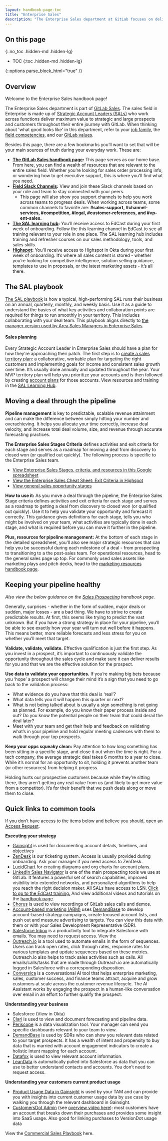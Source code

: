 ```yaml
---
layout: handbook-page-toc
title: "Enterprise Sales"
description: "The Enterprise Sales department at GitLab focuses on delivering maximum value to strategic and large prospects and customers throughout their entire journey with GitLab."
---
```


## On this page
{:.no_toc .hidden-md .hidden-lg}

- TOC
{:toc .hidden-md .hidden-lg}

{::options parse_block_html="true" /}

## Overview 
Welcome to the Enterprise Sales handbook page!

The Enterprise Sales department is part of [GitLab Sales](https://about.gitlab.com/handbook/sales/#welcome-to-the-sales-team-homepage). The sales field in Enterprise is made up of [Strategic Account Leaders (SALs)](https://about.gitlab.com/job-families/sales/strategic-account-leader/) who work across functions deliver maximum value to strategic and large prospects and customers throughout their entire journey with GitLab. When thinking about 'what good looks like' in this department, refer to your [job family](https://about.gitlab.com/job-families), the [field competencies](https://about.gitlab.com/handbook/sales/training/field-functional-competencies/), and our [GitLab values](https://about.gitlab.com/handbook/values/).

Besides this page, there are a few bookmarks you’ll want to set that will be your main sources of truth during your everyday work. These are:

- **[The GitLab Sales handbook page](https://about.gitlab.com/handbook/sales/#welcome-to-the-sales-team-homepage):** This page serves as our home base. From here, you can find a wealth of resources that are relevant to the entire sales field. Whether you’re looking for sales order processing info, or wondering how to get executive support, this is where you’ll find what you need.
- **[Field Slack Channels](https://about.gitlab.com/handbook/sales/sales-google-groups/#field-slack-channels):** View and join these Slack channels based on your role and team to stay connected with your peers. 
  - This page will also show you support channels to help you work across teams to progress deals. When working across teams, some common channels to favorite are: **#sales-support, #channel-services, #competition, #legal, #customer-references, and #vp-ent-sales.**
- **[The SAL learning hub](https://gitlab.edcast.com/channel/strategic-account-leaders):** You’ll receive access to EdCast during your first week of onboarding. Follow the this learning channel in EdCast to see all training relevant to your role in one place. The SAL learning hub includes training and refresher courses on our sales methodology, tools, and sales skills. 
- **[Highspot](https://gitlab.highspot.com/spots/615dd82071cff4c4b2bcbc32?list=616f308990bdabb28621ca57&overview=true):** You’ll receive access to Highspot in Okta during your first week of onboarding. It’s where all sales content is stored - whether you’re looking for competitive intelligence, solution selling guidance, templates to use in proposals, or the latest marketing assets - it’s all there.

## The SAL playbook
[The SAL playbook](https://docs.google.com/presentation/d/1S-8Jvr-NcMAEjqB5j0i53WZg4aEtTGTicCpWbZ9JaNk/edit#slide=id.g10c6ab6d93e_0_318) is how a typical, high-performing SAL runs their business on an annual, quarterly, monthly, and weekly basis. Use it as a guide to understand the basics of what key activities and collaboration points are required for things to run smoothly in your territory. This includes collaborating with your deal team. This playbook aligns directly to [the manager version used by Area Sales Managers in Enterprise Sales](https://about.gitlab.com/handbook/sales/manager-operating-rhythm/enterprise-sales/).

#### Sales planning
Every Strategic Account Leader in Enterprise Sales should have a plan for how they're approaching their patch. The first step is to [create a sales territory plan](https://about.gitlab.com/handbook/sales/territory-planning/#overview): a collaborative, workable plan for targeting the right customers and implementing goals for income and consistent sales growth over time. It’s usually done annually and updated throughout the year. Your MVP territory plan will help you prioritize your accounts and is then followed by creating [account plans](https://about.gitlab.com/handbook/sales/account-planning/) for those accounts. View resources and training in the [SAL Learning Hub](https://gitlab.edcast.com/channel/strategic-account-leaders).

## Moving a deal through the pipeline
**Pipeline management** is key to predictable, scalable revenue attainment and can make the difference between simply hitting your number and overachieving. It helps you allocate your time correctly, increase deal velocity, and increase total deal volume, size, and revenue through accurate forecasting practices.

**The Enterprise Sales Stages Criteria** defines activities and exit criteria for each stage and serves as a roadmap for moving a deal from discovery to closed won (or qualified out quickly). The following process is specific to the Enterprise Sales team.

- [View Enterprise Sales Stages, criteria, and resources in this Google spreadsheet](https://docs.google.com/spreadsheets/d/1slLr20a_HwfZD81I1InfS57PFlmWapzc586VDI6nmiw/edit?usp=sharing)
- [View the Enterprise Sales Cheat Sheet: Exit Criteria in Highspot](https://gitlab.highspot.com/items/62266b479e2aa4ee0f014f79)
- [View general sales opportunity stages](https://about.gitlab.com/handbook/sales/field-operations/gtm-resources/#opportunity-stages) 

**How to use it:** As you move a deal through the pipeline, the Enterprise Sales Stage criteria defines activities and exit criteria for each stage and serves as a roadmap to getting a deal from discovery to closed won (or qualified out quickly). Use it to help you validate your opportunity and forecast it correctly. This guidance gives definitions for each stage, tells you who might be involved on your team, what activities are typically done in each stage, and what is required before you can move it further in the pipeline.

**Plus, resources for pipeline management:**
At the bottom of each stage in the detailed spreadsheet, you'll also see major strategic resources that can help you be successful during each milestone of a deal - from prospecting to transitioning to a the post-sales team. For operational resources, head to the general sales page up top. For commonly used sales assets like marketing plays and pitch decks, head to the [marketing resources handbook page](https://about.gitlab.com/handbook/marketing/strategic-marketing/sales-resources/).


## Keeping your pipeline healthy
*Also view the below guidance on the [Sales Prospecting](/handbook/sales/prospecting/) handbook page.*

Generally, surprises - whether in the form of sudden, major deals or sudden, major losses - are a bad thing. We have to strive to create predictable results. At first, this seems like trying to predict the vast unknown. But if you have a strong strategy in place for your pipeline, you’ll be able to see exactly how your year will turn out well before it happens. This means better, more reliable forecasts and less stress for you on whether you’ll meet that target.

**Validate, validate, validate.** Effective qualification is just the first step. As you invest in a prospect, it’s important to continuously validate the opportunity throughout the sales cycle and make sure it can deliver results for you and that we are the effective solution for the prospect.

**Use data to validate your opportunities.** If you’re making big bets because you ‘hope’ a prospect will change their mind it’s a sign that you need to go back to the validation process:
- What evidence do you have that this deal is ‘real’?
- What data tells you it will happen this quarter or next?
- What is not being talked about is usually a sign something is not going as planned. For example, do you know their paper process inside and out? Do you know the potential people on their team that could derail the deal later?
- Meet with your team and get their help and feedback on validating what’s in your pipeline and hold regular meeting cadences with them to walk through your top prospects.

**Keep your opps squeaky clean:** Pay attention to how long something has been sitting in a specific stage, and close it out when the time is right. For a tech company, the average strategic deal takes 6 months to a year to close. While it’s normal for an opportunity to sit, holding it prevents another team (or other resources) from helping it progress.

Holding hurts our prospective customers because while they’re sitting there, they aren’t getting any real value from us (and likely to get more value from a competitor). It’s for their benefit that we push deals along or move them to close.


## Quick links to common tools

If you don’t have access to the items below and believe you should, open an [Access Request](https://gitlab.com/gitlab-com/team-member-epics/access-requests/-/issues/new?issuable_template=Individual_Bulk_Access_Request).

**Executing your strategy**

- [Gainsight](https://about.gitlab.com/handbook/sales/gainsight/) is used for documenting account details, timelines, and objectives
- [ZenDesk](https://about.gitlab.com/handbook/support/workflows/zendesk-overview.html) is our ticketing system. Access is usually provided during onboarding. Ask your manager if you need access to ZenDesk.
- [LucidChart](https://apis.google.com/additnow/l?applicationid=7081045131&__ls=ogb&__lu=https%3A%2F%2Flucid.app%2Fusers%2FgoogleLogin%3Fdomain%3Dgitlab.com) for creating diagrams and org charts for account plans.
- [LinkedIn Sales Navigator](https://www.linkedin.com/business/sales/blog/sales-navigator/what-is-linkedin-sales-navigator) is one of the main prospecting tools we use at GitLab. It features a powerful set of search capabilities, improved visibility into extended networks, and personalized algorithms to help you reach the right decision maker. All SALs have access to LSN. [Click to go to the EdCast training.](https://gitlab.edcast.com/insights/learning-linkedin-sales) And view additional videos and tutorials on the [handbook page](https://about.gitlab.com/handbook/sales/training/social-selling/).
- [Chorus](https://about.gitlab.com/handbook/sales/field-operations/sales-operations/go-to-market/chorus/) is used to view recordings of GitLab sales calls and demos.
- [Account-based marketing (ABM)](https://about.gitlab.com/handbook/marketing/revenue-marketing/account-based-strategy/#account-based-marketing-abm) uses [DemandBase](https://about.gitlab.com/handbook/marketing/revenue-marketing/account-based-strategy/demandbase/) to develop account-based strategy campaigns, create focused account lists, and push out and measure advertising to targets. You can view this data with them or with your Sales Development Representative (SDR).
- [Salesforce Inbox](https://www.salesforce.com/products/sales-cloud/features/crm-email-connector/?d=cta-conf-1) is a productivity tool to integrate Salesforce with emails. You may need to request access. View the 
- [Outreach.io](https://university.outreach.io/page/prospector-learning-track) is a tool used to automate emails in the form of sequences. Users can track open rates, click through rates, response rates for various templates and update sequences based on these metrics. Outreach.io also helps to track sales activities such as calls. All emails/calls/tasks that are made through Outreach.io are automatically logged in Salesforce with a corresponding disposition. 
- [Conversica](https://about.gitlab.com/handbook/marketing/marketing-operations/conversica/) is a conversational AI tool that helps enterprise marketing, sales, customer success, and finance teams attract, acquire and grow customers at scale across the customer revenue lifecycle. The AI Assistant works by engaging the prospect in a human-like conversation over email in an effort to further qualify the prospect.

**Understanding your business**
- Salesforce (View in Okta)
- [Clari](https://about.gitlab.com/handbook/sales/forecasting/) is used to view and document forecasting and pipeline data.
- [Periscope](https://app.periscopedata.com/app/gitlab/403199/Welcome-Dashboard-%F0%9F%91%8B) is a data visualization tool. Your manager can send you specific dashboards relevant to your team to view.
- [DemandBase](https://about.gitlab.com/handbook/marketing/revenue-marketing/account-based-strategy/demandbase/) is used by SDRs who can show you relevant data related to your target prospects. It has a wealth of intent and propensity to buy data that is married with account engagement indicators to create a holistic intent mapping for each account.
- [Datafox](https://about.gitlab.com/handbook/business-ops/tech-stack/#datafox) is used to view relevant account information.
- [LeanData](https://about.gitlab.com/handbook/marketing/marketing-operations/leandata/) is automatically pulled into Salesforce as data that you can use to better understand contacts and accounts. You don’t need to request access.

**Understanding your customers current product usage**
- [Product Usage Data in Gainsight](https://about.gitlab.com/handbook/customer-success/product-usage-data/using-product-usage-data-in-gainsight/#using-product-usage-data-in-gainsight) is used by your TAM and can provide you with insights into current customer usage data by use case by walking you through the relevant dashboard in Gainsight.
- [CustomersDot Admin](https://customers.gitlab.com/admin/) (see [overview video here](https://youtu.be/G9JuHXqV5LM)): most customers have an account that breaks down their purchases and provides some insight into SaaS usage. Also good for linking purchases to VersionDot usage data

View the [Commercial Sales Playbook](https://about.gitlab.com/handbook/sales/commercial/) here.
